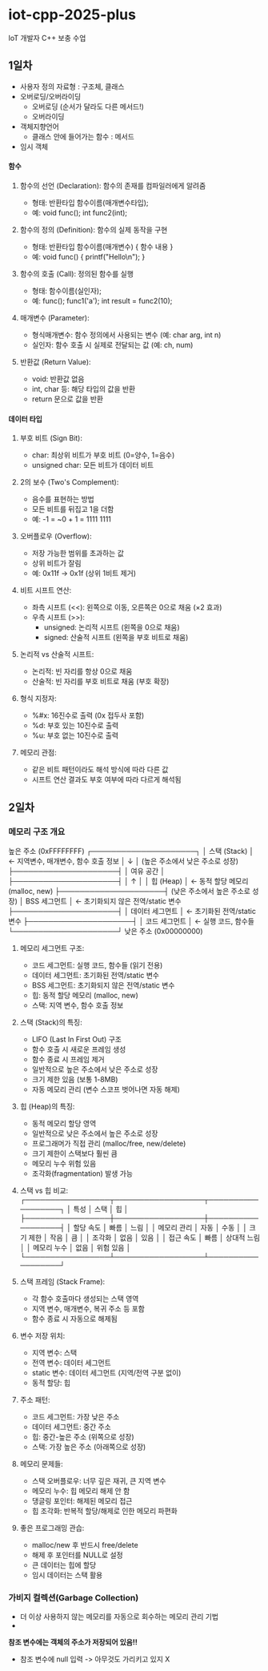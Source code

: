 # iot-cpp-2025-plus
IoT 개발자 C++ 보충 수업

## 1일차
- 사용자 정의 자료형 : 구조체, 클래스
- 오버로딩/오버라이딩
    - 오버로딩 (순서가 달라도 다른 메서드!)
    - 오버라이딩  
- 객체지향언어
    - 클래스 안에 들어가는 함수 : 메서드
- 임시 객체

#### 함수
1. 함수의 선언 (Declaration): 함수의 존재를 컴파일러에게 알려줌
   - 형태: 반환타입 함수이름(매개변수타입);
   - 예: void func(); int func2(int);

2. 함수의 정의 (Definition): 함수의 실제 동작을 구현
   - 형태: 반환타입 함수이름(매개변수) { 함수 내용 }
   - 예: void func() { printf("Hello\n"); }

3. 함수의 호출 (Call): 정의된 함수를 실행
   - 형태: 함수이름(실인자);
   - 예: func(); func1('a'); int result = func2(10);

4. 매개변수 (Parameter):
   - 형식매개변수: 함수 정의에서 사용되는 변수 (예: char arg, int n)
   - 실인자: 함수 호출 시 실제로 전달되는 값 (예: ch, num)

5. 반환값 (Return Value):
   - void: 반환값 없음
   - int, char 등: 해당 타입의 값을 반환
   - return 문으로 값을 반환

#### 데이터 타입
1. 부호 비트 (Sign Bit):
   - char: 최상위 비트가 부호 비트 (0=양수, 1=음수)
   - unsigned char: 모든 비트가 데이터 비트

2. 2의 보수 (Two's Complement):
   - 음수를 표현하는 방법
   - 모든 비트를 뒤집고 1을 더함
   - 예: -1 = ~0 + 1 = 1111 1111

3. 오버플로우 (Overflow):
   - 저장 가능한 범위를 초과하는 값
   - 상위 비트가 잘림
   - 예: 0x11f → 0x1f (상위 1비트 제거)

4. 비트 시프트 연산:
   - 좌측 시프트 (<<): 왼쪽으로 이동, 오른쪽은 0으로 채움 (×2 효과)
   - 우측 시프트 (>>): 
     * unsigned: 논리적 시프트 (왼쪽을 0으로 채움)
     * signed: 산술적 시프트 (왼쪽을 부호 비트로 채움)

5. 논리적 vs 산술적 시프트:
   - 논리적: 빈 자리를 항상 0으로 채움
   - 산술적: 빈 자리를 부호 비트로 채움 (부호 확장)

6. 형식 지정자:
   - %#x: 16진수로 출력 (0x 접두사 포함)
   - %d: 부호 있는 10진수로 출력
   - %u: 부호 없는 10진수로 출력

7. 메모리 관점:
   - 같은 비트 패턴이라도 해석 방식에 따라 다른 값
   - 시프트 연산 결과도 부호 여부에 따라 다르게 해석됨

## 2일차
### 메모리 구조 개요
   높은 주소 (0xFFFFFFFF)
   ┌─────────────────────┐
   │    스택 (Stack)      │ ← 지역변수, 매개변수, 함수 호출 정보
   │        ↓            │   (높은 주소에서 낮은 주소로 성장)
   ├─────────────────────┤
   │       여유 공간      │
   ├─────────────────────┤
   │        ↑            │
   │     힙 (Heap)       │ ← 동적 할당 메모리 (malloc, new)
   ├─────────────────────┤   (낮은 주소에서 높은 주소로 성장)
   │ BSS 세그먼트         │ ← 초기화되지 않은 전역/static 변수
   ├─────────────────────┤
   │ 데이터 세그먼트       │ ← 초기화된 전역/static 변수
   ├─────────────────────┤
   │ 코드 세그먼트         │ ← 실행 코드, 함수들
   └─────────────────────┘
   낮은 주소 (0x00000000)
    

1. 메모리 세그먼트 구조:
   - 코드 세그먼트: 실행 코드, 함수들 (읽기 전용)
   - 데이터 세그먼트: 초기화된 전역/static 변수
   - BSS 세그먼트: 초기화되지 않은 전역/static 변수
   - 힙: 동적 할당 메모리 (malloc, new)
   - 스택: 지역 변수, 함수 호출 정보

2. 스택 (Stack)의 특징:
   - LIFO (Last In First Out) 구조
   - 함수 호출 시 새로운 프레임 생성
   - 함수 종료 시 프레임 제거
   - 일반적으로 높은 주소에서 낮은 주소로 성장
   - 크기 제한 있음 (보통 1-8MB)
   - 자동 메모리 관리 (변수 스코프 벗어나면 자동 해제)

3. 힙 (Heap)의 특징:
   - 동적 메모리 할당 영역
   - 일반적으로 낮은 주소에서 높은 주소로 성장
   - 프로그래머가 직접 관리 (malloc/free, new/delete)
   - 크기 제한이 스택보다 훨씬 큼
   - 메모리 누수 위험 있음
   - 조각화(fragmentation) 발생 가능

4. 스택 vs 힙 비교:
   ┌─────────────────┬──────────────────┬──────────────────┐
   │     특성        │      스택        │       힙         │
   ├─────────────────┼──────────────────┼──────────────────┤
   │   할당 속도     │      빠름        │      느림        │
   │   메모리 관리   │      자동        │      수동        │
   │   크기 제한     │      작음        │      큼          │
   │   조각화        │      없음        │      있음        │
   │   접근 속도     │      빠름        │    상대적 느림   │
   │   메모리 누수   │      없음        │    위험 있음     │
   └─────────────────┴──────────────────┴──────────────────┘

5. 스택 프레임 (Stack Frame):
   - 각 함수 호출마다 생성되는 스택 영역
   - 지역 변수, 매개변수, 복귀 주소 등 포함
   - 함수 종료 시 자동으로 해제됨

6. 변수 저장 위치:
   - 지역 변수: 스택
   - 전역 변수: 데이터 세그먼트
   - static 변수: 데이터 세그먼트 (지역/전역 구분 없이)
   - 동적 할당: 힙

7. 주소 패턴:
   - 코드 세그먼트: 가장 낮은 주소
   - 데이터 세그먼트: 중간 주소
   - 힙: 중간-높은 주소 (위쪽으로 성장)
   - 스택: 가장 높은 주소 (아래쪽으로 성장)

8. 메모리 문제들:
   - 스택 오버플로우: 너무 깊은 재귀, 큰 지역 변수
   - 메모리 누수: 힙 메모리 해제 안 함
   - 댕글링 포인터: 해제된 메모리 접근
   - 힙 조각화: 반복적 할당/해제로 인한 메모리 파편화

9. 좋은 프로그래밍 관습:
   - malloc/new 후 반드시 free/delete
   - 해제 후 포인터를 NULL로 설정
   - 큰 데이터는 힙에 할당
   - 임시 데이터는 스택 활용


### 가비지 컬렉션(Garbage Collection)
- 더 이상 사용하지 않는 메모리를 자동으로 회수하는 메모리 관리 기법
-

**참조 변수에는 객체의 주소가 저장되어 있음!!**
- 참조 변수에 null 입력 -> 아무것도 가리키고 있지 X